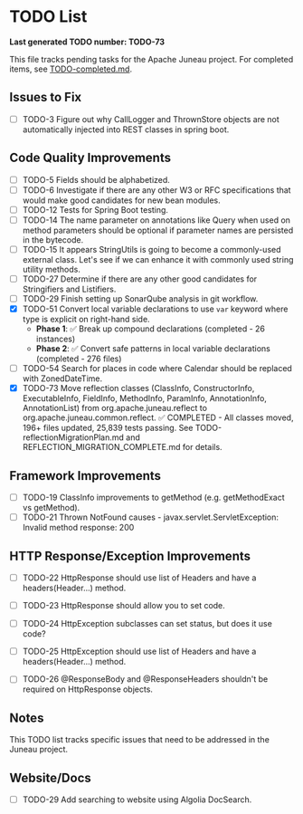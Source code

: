 # TODO List

**Last generated TODO number: TODO-73**

This file tracks pending tasks for the Apache Juneau project. For completed items, see [TODO-completed.md](TODO-completed.md).

## Issues to Fix

- [ ] TODO-3 Figure out why CallLogger and ThrownStore objects are not automatically injected into REST classes in spring boot.

## Code Quality Improvements

- [ ] TODO-5 Fields should be alphabetized.
- [ ] TODO-6 Investigate if there are any other W3 or RFC specifications that would make good candidates for new bean modules.
- [ ] TODO-12 Tests for Spring Boot testing.
- [ ] TODO-14 The name parameter on annotations like Query when used on method parameters should be optional if parameter names are persisted in the bytecode.
- [ ] TODO-15 It appears StringUtils is going to become a commonly-used external class. Let's see if we can enhance it with commonly used string utility methods.
- [ ] TODO-27 Determine if there are any other good candidates for Stringifiers and Listifiers.
- [ ] TODO-29 Finish setting up SonarQube analysis in git workflow.
- [x] TODO-51 Convert local variable declarations to use `var` keyword where type is explicit on right-hand side.
  - **Phase 1**: ✅ Break up compound declarations (completed - 26 instances)
  - **Phase 2**: ✅ Convert safe patterns in local variable declarations (completed - 276 files)
- [ ] TODO-54 Search for places in code where Calendar should be replaced with ZonedDateTime.
- [x] TODO-73 Move reflection classes (ClassInfo, ConstructorInfo, ExecutableInfo, FieldInfo, MethodInfo, ParamInfo, AnnotationInfo, AnnotationList) from org.apache.juneau.reflect to org.apache.juneau.common.reflect. ✅ COMPLETED - All classes moved, 196+ files updated, 25,839 tests passing. See TODO-reflectionMigrationPlan.md and REFLECTION_MIGRATION_COMPLETE.md for details.

## Framework Improvements

- [ ] TODO-19 ClassInfo improvements to getMethod (e.g. getMethodExact vs getMethod).
- [ ] TODO-21 Thrown NotFound causes - javax.servlet.ServletException: Invalid method response: 200

## HTTP Response/Exception Improvements

- [ ] TODO-22 HttpResponse should use list of Headers and have a headers(Header...) method.
- [ ] TODO-23 HttpResponse should allow you to set code.
- [ ] TODO-24 HttpException subclasses can set status, but does it use code?
- [ ] TODO-25 HttpException should use list of Headers and have a headers(Header...) method.

- [ ] TODO-26 @ResponseBody and @ResponseHeaders shouldn't be required on HttpResponse objects.

## Notes

This TODO list tracks specific issues that need to be addressed in the Juneau project.

## Website/Docs

- [ ] TODO-29 Add searching to website using Algolia DocSearch.
